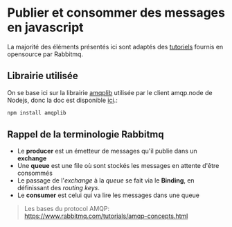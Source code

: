 # Publier et consommer des messages en javascript

La majorité des éléments présentés ici sont adaptés des [tutoriels](https://www.rabbitmq.com/getstarted.html) fournis en opensource par Rabbitmq.

## Librairie utilisée

On se base ici sur la librairie [amqplib](https://github.com/amqp-node/amqplib) utilisée par le client amqp.node de Nodejs, donc la doc est disponible [ici](https://amqp-node.github.io/amqplib/).:

```bash
npm install amqplib
```

## Rappel de la terminologie Rabbitmq

* Le **producer** est un émetteur de messages qu'il publie dans un **exchange**
* Une **queue** est une file où sont stockés les messages en attente d'être consommés
* Le passage de l'*exchange* à la *queue* se fait via le **Binding**, en définissant des *routing keys*.
* Le **consumer** est celui qui va lire les messages dans une queue

> Les bases du protocol AMQP: https://www.rabbitmq.com/tutorials/amqp-concepts.html
